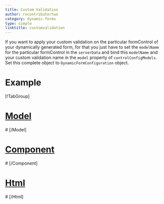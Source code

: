 ```yaml
---
title: Custom Validation
author: rxcontributortwo
category: dynamic-forms
type: simple
linktitle: customvalidation
---
```


<div class="title-bar"><p>

If you want to apply your custom validation on the particular formControl of your dynamically generated form, for that you just have to set the `modelName` for the particular formControl in the `serverData` and bind this `modelName` and your custom validation name in the `model` property of `controlConfigModels`. Set this complete object to `DynamicFormConfiguration` object. 
</p></div>


# Example

<div component="app-tabs" key="complete"></div>

[!TabGroup]
# [Model](#tab\completemodel)
<div component="app-code" key="customvalidation-complete-model"></div> 
# [/Model]

# [Component](#tab\completecomponent)
<div component="app-code" key="customvalidation-complete-component"></div> 
# [/Component]

# [Html](#tab\completehtml)
<div component="app-code" key="customvalidation-complete-html"></div> 
# [/Html]

<div component="app-example-runner" ref-component="app-customvalidation-complete"></div>